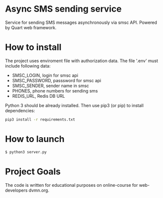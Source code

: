 # Async SMS sending service
Service for sending SMS messages asynchronously via smsc API.
Powered by Quart web framework.


# How to install
The project uses enviroment file with authorization data. The file '.env' must include following data:
- SMSC_LOGIN, login for smsc api
- SMSC_PASSWORD, passsword for smsc api
- SMSC_SENDER, sender name in smsc
- PHONES, phone numbers for sending sms
- REDIS_URL, Redis DB URL

Python 3 should be already installed. Then use pip3 (or pip) to install dependencies:

```bash
pip3 install -r requirements.txt
```

# How to launch

```bash
$ python3 server.py
```

# Project Goals

The code is written for educational purposes on online-course for web-developers dvmn.org.